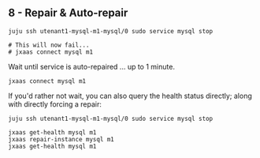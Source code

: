 ## 8 - Repair & Auto-repair

```
juju ssh utenant1-mysql-m1-mysql/0 sudo service mysql stop

# This will now fail...
# jxaas connect mysql m1
```

Wait until service is auto-repaired ... up to 1 minute.

```
jxaas connect mysql m1
```


If you'd rather not wait, you can also query the health status directly;
along with directly forcing a repair:

```
juju ssh utenant1-mysql-m1-mysql/0 sudo service mysql stop

jxaas get-health mysql m1
jxaas repair-instance mysql m1
jxaas get-health mysql m1
```